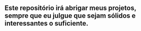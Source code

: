 ## Este repositório irá abrigar meus projetos, sempre que eu julgue que sejam sólidos e interessantes o suficiente.

